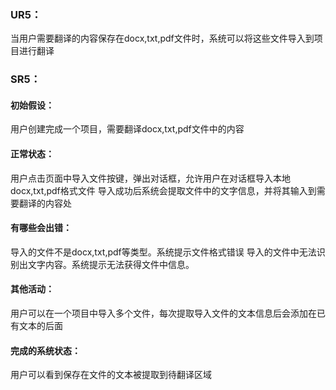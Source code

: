 ### UR5：
当用户需要翻译的内容保存在docx,txt,pdf文件时，系统可以将这些文件导入到项目进行翻译

### SR5：
#### 初始假设：  
用户创建完成一个项目，需要翻译docx,txt,pdf文件中的内容
#### 正常状态：  

用户点击页面中导入文件按键，弹出对话框，允许用户在对话框导入本地docx,txt,pdf格式文件
导入成功后系统会提取文件中的文字信息，并将其输入到需要翻译的内容处
#### 有哪些会出错：   
导入的文件不是docx,txt,pdf等类型。系统提示文件格式错误
导入的文件中无法识别出文字内容。系统提示无法获得文件中信息。
#### 其他活动： 
用户可以在一个项目中导入多个文件，每次提取导入文件的文本信息后会添加在已有文本的后面
#### 完成的系统状态：  
用户可以看到保存在文件的文本被提取到待翻译区域
